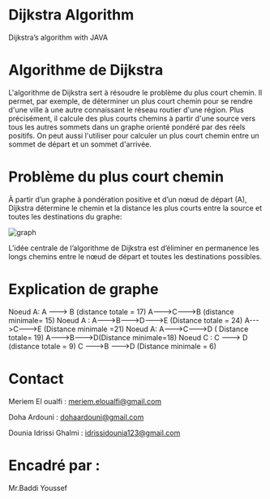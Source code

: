 # Dijkstra Algorithm

Dijkstra’s algorithm with JAVA

# Algorithme de Dijkstra

L'algorithme de Dijkstra sert à résoudre le problème du plus court chemin. Il permet, par exemple, de déterminer un plus court chemin pour se rendre d'une ville à une autre connaissant le réseau routier d'une région. Plus précisément, il calcule des plus courts chemins à partir d'une source vers tous les autres sommets dans un graphe orienté pondéré par des réels positifs. On peut aussi l'utiliser pour calculer un plus court chemin entre un sommet de départ et un sommet d'arrivée.



# Problème du plus court chemin 

À partir d’un graphe à pondération positive et d’un nœud de départ (A), Dijkstra détermine le chemin et la distance les plus courts entre la source et toutes les destinations du graphe:


![graph](https://user-images.githubusercontent.com/67163533/101986532-99e6e280-3c8e-11eb-9bd7-c9da82eb8cdb.png)


L’idée centrale de l’algorithme de Dijkstra est d’éliminer en permanence les longs chemins entre le nœud de départ et toutes les destinations possibles.


# Explication de graphe 

Noeud A: A ---> B (distance totale = 17) A--->C--->B (distance minimale= 15) Noeud A : A--->B--->D--->E (Distance totale = 24) A--->C--->E (Distance minimale =21) Noeud A: A--->C--->D ( Distance totale= 19) A--->B--->D(Distance minimale=18) Noeud C : C ---> D (distance totale = 9) C --->B --->D (Distance minimale = 6)


# Contact

Meriem El oualfi : meriem.eloualfi@gmail.com

Doha Ardouni : dohaardouni@gmail.com

Dounia Idrissi Ghalmi : idrissidounia123@gmail.com

# Encadré par : 

Mr.Baddi Youssef




